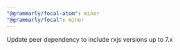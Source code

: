 ```yaml
---
"@grammarly/focal-atom": minor
"@grammarly/focal": minor
---
```


Update peer dependency to include rxjs versions up to 7.x
